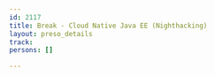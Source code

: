 ```yaml
---
id: 2117
title: Break - Cloud Native Java EE (Nighthacking)
layout: preso_details
track: 
persons: []

---
```

